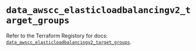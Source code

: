 # `data_awscc_elasticloadbalancingv2_target_groups`

Refer to the Terraform Registory for docs: [`data_awscc_elasticloadbalancingv2_target_groups`](https://registry.terraform.io/providers/hashicorp/awscc/0.70.0/docs/data-sources/elasticloadbalancingv2_target_groups).
